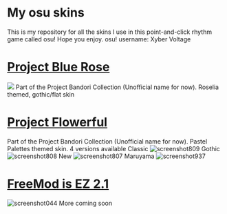 # My osu skins
This is my repository for all the skins I use in this point-and-click rhythm game called osu! Hope you enjoy. osu! username: Xyber Voltage
# [Project Blue Rose](https://www.mediafire.com/file/ob6d707nylr64na/-__%25E3%2580%2596XV%25E3%2580%2597Project_Blue_Rose_%25E3%2580%258CClassic%25E3%2580%258D.osk/file)
![](https://user-images.githubusercontent.com/70616977/209552982-a74476ef-727d-44bf-9661-481823f33c02.jpg)
Part of the Project Bandori Collection (Unofficial name for now). Roselia themed, gothic/flat skin
# [Project Flowerful](https://www.mediafire.com/folder/4g9vin31nju89/Project+Flowerful+Collection)
Part of the Project Bandori Collection (Unofficial name for now). Pastel Palettes themed skin. 4 versions available
Classic
![screenshot809](https://user-images.githubusercontent.com/70616977/209894062-aef6fc03-8e75-40a2-84d5-b86d92935aeb.jpg)
Gothic
![screenshot808](https://user-images.githubusercontent.com/70616977/209894065-eb336e44-9bd3-4939-b2fa-0533f9822e38.jpg)
New
![screenshot807](https://user-images.githubusercontent.com/70616977/209894066-40ab0054-222d-451a-9e1c-070b98d267eb.jpg)
Maruyama
![screenshot937](https://user-images.githubusercontent.com/70616977/209894092-053129ef-72b9-4c43-b851-2932e096c973.jpg)
# [FreeMod is EZ 2.1](https://www.mediafire.com/file/8wdxel77qmzmrv1/%2523_FreeMod_is_EZ_%2528v2.1%2529_%255BXV%255D.osk/file)
![screenshot044](https://user-images.githubusercontent.com/70616977/209894288-dd07872c-efbf-4919-9980-dc74fece1458.jpg)
More coming soon
